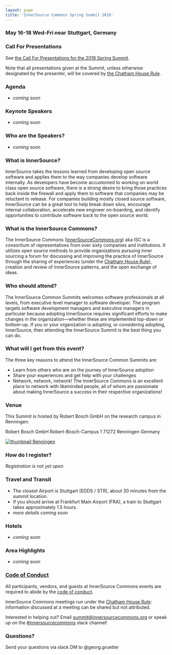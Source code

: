 ```yaml
---
layout: page
title: 'InnerSource Commons Spring Summit 2018'
---
```


### May 16-18 Wed-Fri near Stuttgart, Germany

### Call For Presentations

See [the Call For Presentations for the 2018 Spring Summit](/InnerSourceCommons/events/isc-spring-2018-cfp).

Note that all presentations given at the Summit, unless otherwise designated by the presenter, will be covered by [the Chatham House Rule](https://www.chathamhouse.org/about/chatham-house-rule).

### Agenda
* *coming soon* 

### Keynote Speakers
* *coming soon* 

### Who are the Speakers?
* *coming soon* 

### What is InnerSource?
InnerSource takes the lessons learned from developing open source software and applies them to the way companies develop software internally. As developers have become accustomed to working on world class open source software, there is a strong desire to bring those practices back inside the firewall and apply them to software that companies may be reluctant to release. For companies building mostly closed source software, InnerSource can be a great tool to help break down silos, encourage internal collaboration, accelerate new engineer on-boarding, and identify opportunities to contribute software back to the open source world.
 
### What is the InnerSource Commons?
The InnerSource Commons ([InnerSourceCommons.org](http://innersourcecommons.org)) aka ISC is a consortium of representatives from over sixty companies and institutions. It utilizes open source methods to provide organizations pursuing inner sourcing a forum for discussing and improving the practice of InnerSource through the sharing of experiences (under the [Chatham House Rule](https://www.chathamhouse.org/about/chatham-house-rule)), creation and review of InnerSource patterns, and the open exchange of ideas.
  
### Who should attend?
The InnerSource Common Summits welcomes software professionals at all levels, from executive level manager to software developer.  The program targets software development managers and executive managers in particular because adopting InnerSource requires significant efforts to make changes in the organization—whether these are implemented top-down or bottom-up. If you or your organization is adopting, or considering adopting, InnerSource, then attending the InnerSource Summit is the best thing you can do.
   
### What will I get from this event?
The three key reasons to attend the InnerSource Common Summits are:

* Learn from others who are on the journey of InnerSource adoption
* Share your experiences and get help with your challenges
* Network, network, network! The InnerSource Commons is an excellent place to network with likeminded people, all of whom are passionate about making InnerSource a success in their respective organizations!

### Venue

This Summit is hosted by Robert Bosch GmbH on the research campus in Renningen.

Robert Bosch GmbH
Robert-Bosch-Campus 1
71272 Renningen
Germany

<a href="/InnerSourceCommons/assets/img/rennningen.png"><img alt="thumbnail Renningen" src="/InnerSourceCommons/assets/img/renningen.png"/></a>

### How do I register?

*Registration is not yet open*

### Travel and Transit

* The closest Airport is Stuttgart (EDDS / STR), about 30 minutes from the summit location.
* If you should arrive at Frankfurt Main Airport (FRA), a train to Stuttgart takes approximately 1.5 hours.
* *more details coming soon*

### Hotels

* *coming soon*

### Area Highlights

* *coming soon*

### [Code of Conduct](/InnerSourceCommons/events/conduct/)

All participants, vendors, and guests at InnerSource Commons events are required to abide by the [code of conduct](/InnerSourceCommons/events/conduct/). 

InnerSource Commons meetings run under the [Chatham House Rule](https://en.wikipedia.org/wiki/Chatham_House_Rule): information discussed at a meeting can be shared but not attributed.

Interested in helping out? Email <summit@innersourcecommons.org> or speak up on the [#innersourcecommons](https://isc-inviter.herokuapp.com/) slack channel!

### Questions?

Send your questions via slack DM to @georg.gruetter

